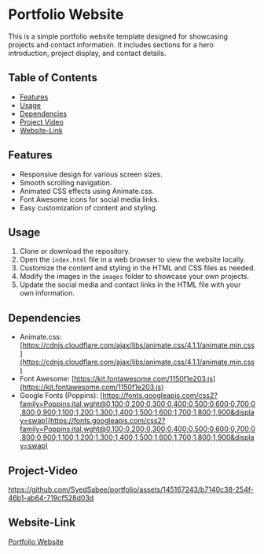 # Portfolio Website

This is a simple portfolio website template designed for showcasing projects and contact information. It includes sections for a hero introduction, project display, and contact details.

## Table of Contents

- [Features](#features)
- [Usage](#usage)
- [Dependencies](#dependencies)
- [Project Video](#Project-Video)
- [Website-Link](#Website-Link)

## Features

- Responsive design for various screen sizes.
- Smooth scrolling navigation.
- Animated CSS effects using Animate.css.
- Font Awesome icons for social media links.
- Easy customization of content and styling.

## Usage

1. Clone or download the repository.
2. Open the `index.html` file in a web browser to view the website locally.
3. Customize the content and styling in the HTML and CSS files as needed.
4. Modify the images in the `images` folder to showcase your own projects.
5. Update the social media and contact links in the HTML file with your own information.

## Dependencies

- Animate.css: [https://cdnjs.cloudflare.com/ajax/libs/animate.css/4.1.1/animate.min.css](https://cdnjs.cloudflare.com/ajax/libs/animate.css/4.1.1/animate.min.css)
- Font Awesome: [https://kit.fontawesome.com/1150f1e203.js](https://kit.fontawesome.com/1150f1e203.js)
- Google Fonts (Poppins): [https://fonts.googleapis.com/css2?family=Poppins:ital,wght@0,100;0,200;0,300;0,400;0,500;0,600;0,700;0,800;0,900;1,100;1,200;1,300;1,400;1,500;1,600;1,700;1,800;1,900&display=swap](https://fonts.googleapis.com/css2?family=Poppins:ital,wght@0,100;0,200;0,300;0,400;0,500;0,600;0,700;0,800;0,900;1,100;1,200;1,300;1,400;1,500;1,600;1,700;1,800;1,900&display=swap)

## Project-Video

https://github.com/SyedSabee/portfolio/assets/145167243/b7140c38-254f-46b1-ab64-719cf528d03d


## Website-Link

[Portfolio Website](https://syedsabee.github.io/portfolio/)
